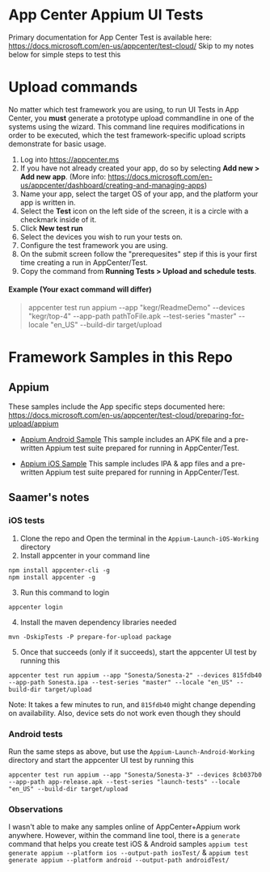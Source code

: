 # App Center Appium UI Tests

Primary documentation for App Center Test is available here: https://docs.microsoft.com/en-us/appcenter/test-cloud/
Skip to my notes below for simple steps to test this

# Upload commands
No matter which test framework you are using, to run UI Tests in App Center, you **must** generate a prototype upload commandline in one of the systems using the wizard. This command line requires modifications in order to be executed, which the test framework-specific upload scripts demonstrate for basic usage. 

1. Log into https://appcenter.ms
2. If you have not already created your app, do so by selecting **Add new > Add new app**. (More info: https://docs.microsoft.com/en-us/appcenter/dashboard/creating-and-managing-apps)
3. Name your app, select the target OS of your app, and the platform your app is written in. 
4. Select the **Test** icon on the left side of the screen, it is a circle with a checkmark inside of it.
5. Click **New test run**
6. Select the devices you wish to run your tests on.
7. Configure the test framework you are using.
8. On the submit screen follow the "prerequesites" step if this is your first time creating a run in AppCenter/Test. 
9. Copy the command from **Running Tests > Upload and schedule tests**. 

#### Example (Your exact command will differ)
> appcenter test run appium --app "kegr/ReadmeDemo" --devices "kegr/top-4" --app-path pathToFile.apk  --test-series "master" --locale "en_US" --build-dir target/upload

# Framework Samples in this Repo
## Appium
These samples include the App specific steps documented here: https://docs.microsoft.com/en-us/appcenter/test-cloud/preparing-for-upload/appium

- [Appium Android Sample](Appium/Android) This sample includes an APK file and a pre-written Appium test suite prepared for running in AppCenter/Test. 

- [Appium iOS Sample](Appium/iOS) This sample includes IPA & app files and a pre-written Appium test suite prepared for running in AppCenter/Test.

## Saamer's notes

### iOS tests

1. Clone the repo and Open the terminal in the `Appium-Launch-iOS-Working` directory
2. Install appcenter in your command line
```
npm install appcenter-cli -g
npm install appcenter -g
```
3. Run this command to login
```
appcenter login
```
4. Install the maven dependency libraries needed
```
mvn -DskipTests -P prepare-for-upload package
```
5. Once that succeeds (only if it succeeds), start the appcenter UI test by running this
```
appcenter test run appium --app "Sonesta/Sonesta-2" --devices 815fdb40 --app-path Sonesta.ipa --test-series "master" --locale "en_US" --build-dir target/upload
```
Note: It takes a few minutes to run, and `815fdb40` might change depending on availability. Also, device sets do not work even though they should

### Android tests

Run the same steps as above, but use the `Appium-Launch-Android-Working` directory and start the appcenter UI test by running this
```
appcenter test run appium --app "Sonesta/Sonesta-3" --devices 8cb037b0 --app-path app-release.apk --test-series "launch-tests" --locale "en_US" --build-dir target/upload
```

### Observations

I wasn't able to make any samples online of AppCenter+Appium work anywhere. However, within the command line tool, there is a `generate` command that helps you create test iOS & Android samples `appium test generate appium --platform ios --output-path iosTest/` & `appium test generate appium --platform android --output-path androidTest/`

